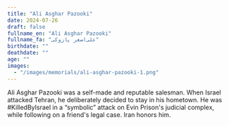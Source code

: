 ```yaml
---
title: "Ali Asghar Pazooki"
date: 2024-07-26
draft: false
fullname_en: "Ali Asghar Pazooki"
fullname_fa: "علی‌اصغر پازوکی"
birthdate: ""
deathdate: ""
age: ""
images:
  - "/images/memorials/ali-asghar-pazooki-1.png"
---
```


Ali Asghar Pazooki was a self-made and reputable salesman. When Israel attacked Tehran, he deliberately decided to stay in his hometown. He was #KilledByIsrael in a “symbolic” attack on Evin Prison's judicial complex, while following on a friend's legal case. Iran honors him.